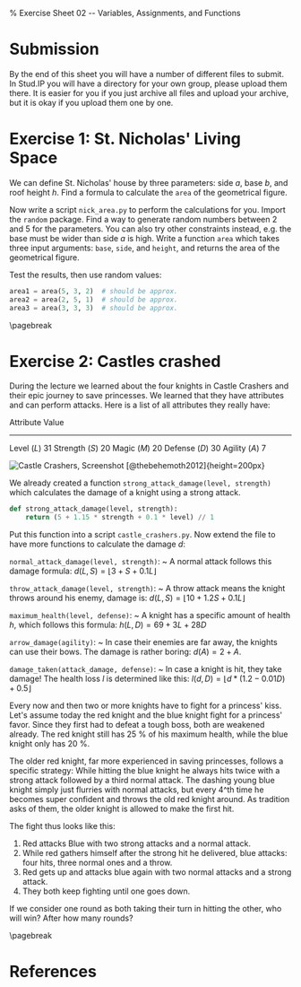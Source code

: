 % Exercise Sheet 02 -- Variables, Assignments, and Functions

# Submission

By the end of this sheet you will have a number of different files to submit.
In Stud.IP you will have a directory for your own group, please upload them
there. It is easier for you if you just archive all files and upload your
archive, but it is okay if you upload them one by one.


# Exercise 1: St. Nicholas' Living Space

We can define St. Nicholas' house by three parameters: side $a$, base $b$, and
roof height $h$. Find a formula to calculate the `area` of the geometrical
figure.

Now write a script `nick_area.py` to perform the calculations for you. Import
the `random` package. Find a way to generate random numbers between 2 and 5 for
the parameters. You can also try other constraints instead, e.g. the base must
be wider than side $a$ is high. Write a function `area` which takes three input
arguments: `base`, `side`, and `height`, and returns the area of the
geometrical figure.

Test the results, then use random values:

```python
area1 = area(5, 3, 2)  # should be approx.
area2 = area(2, 5, 1)  # should be approx.
area3 = area(3, 3, 3)  # should be approx.
```


\pagebreak

# Exercise 2: Castles crashed

During the lecture we learned about the four knights in Castle Crashers and
their epic journey to save princesses. We learned that they have attributes and
can perform attacks. Here is a list of all attributes they really have:

Attribute      Value
-------------- -----
Level ($L$)       31
Strength ($S$)    20
Magic ($M$)       20
Defense ($D$)     30
Agility ($A$)      7

![Castle Crashers, Screenshot [@thebehemoth2012]](http://www.castlecrashers.com/images/screenshots/cc7.jpg){height=200px}

We already created a function `strong_attack_damage(level, strength)` which
calculates the damage of a knight using a strong attack.

```python
def strong_attack_damage(level, strength):
    return (5 + 1.15 * strength + 0.1 * level) // 1
```

Put this function into a script `castle_crashers.py`. Now extend the file to
have more functions to calculate the damage $d$:

`normal_attack_damage(level, strength)`:
  ~ A normal attack follows this damage formula: $d(L, S) = \left\lfloor
  3 + S + 0.1 L \right\rfloor$

`throw_attack_damage(level, strength)`:
  ~ A throw attack means the knight throws around his enemy, damage is: $d(L,
  S) = \left\lfloor 10 + 1.2 S + 0.1 L \right\rfloor$

`maximum_health(level, defense)`:
  ~ A knight has a specific amount of health $h$, which follows this formula:
  $h(L, D) = 69 + 3 L + 28 D$

`arrow_damage(agility)`:
  ~ In case their enemies are far away, the knights can use their bows. The
  damage is rather boring: $d(A) = 2 + A$.

`damage_taken(attack_damage, defense)`:
  ~ In case a knight is hit, they take damage! The health loss $l$ is
  determined like this: $l(d, D) = \left\lfloor d * (1.2 - 0.01 D) + 0.5
  \right\rfloor$


Every now and then two or more knights have to fight for a princess' kiss.
Let's assume today the red knight and the blue knight fight for a princess'
favor. Since they first had to defeat a tough boss, both are weakened
already. The red knight still has 25 % of his maximum health, while the blue
knight only has 20 %.

The older red knight, far more experienced in saving princesses, follows
a specific strategy: While hitting the blue knight he always hits twice with
a strong attack followed by a third normal attack. The dashing young blue knight
simply just flurries with normal attacks, but every 4^th time he becomes super
confident and throws the old red knight around. As tradition asks of them, the
older knight is allowed to make the first hit.

The fight thus looks like this:

1. Red attacks Blue with two strong attacks and a normal attack.
2. While red gathers himself after the strong hit he delivered, blue attacks: four hits, three normal ones and a throw.
3. Red gets up and attacks blue again with two normal attacks and a strong attack.
4. They both keep fighting until one goes down.

If we consider one round as both taking their turn in hitting the other, who
will win? After how many rounds?


\pagebreak

# References

